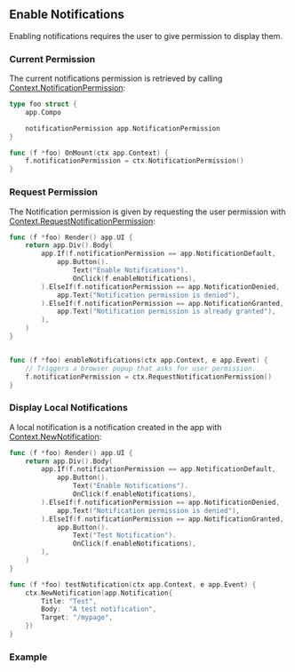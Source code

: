 ## Enable Notifications

Enabling notifications requires the user to give permission to display them.

### Current Permission

The current notifications permission is retrieved by calling [Context.NotificationPermission](/reference#Context):

```go
type foo struct {
	app.Compo

	notificationPermission app.NotificationPermission
}

func (f *foo) OnMount(ctx app.Context) {
	f.notificationPermission = ctx.NotificationPermission()
}
```

### Request Permission

The Notification permission is given by requesting the user permission with [Context.RequestNotificationPermission](/reference#Context):

```go
func (f *foo) Render() app.UI {
	return app.Div().Body(
		app.If(f.notificationPermission == app.NotificationDefault,
			app.Button().
				Text("Enable Notifications").
				OnClick(f.enableNotifications),
		).ElseIf(f.notificationPermission == app.NotificationDenied,
			app.Text("Notification permission is denied"),
		).ElseIf(f.notificationPermission == app.NotificationGranted,
			app.Text("Notification permission is already granted"),
		),
	)
}


func (f *foo) enableNotifications(ctx app.Context, e app.Event) {
    // Triggers a browser popup that asks for user permission.
	f.notificationPermission = ctx.RequestNotificationPermission()
}
```

### Display Local Notifications

A local notification is a notification created in the app with [Context.NewNotification](/reference#Context):

```go
func (f *foo) Render() app.UI {
	return app.Div().Body(
		app.If(f.notificationPermission == app.NotificationDefault,
			app.Button().
				Text("Enable Notifications").
				OnClick(f.enableNotifications),
		).ElseIf(f.notificationPermission == app.NotificationDenied,
			app.Text("Notification permission is denied"),
		).ElseIf(f.notificationPermission == app.NotificationGranted,
			app.Button().
				Text("Test Notification").
				OnClick(f.enableNotifications),
		),
	)
}

func (f *foo) testNotification(ctx app.Context, e app.Event) {
	ctx.NewNotification(app.Notification{
		Title: "Test",
		Body:  "A test notification",
        Target: "/mypage",
	})
}
```

### Example
